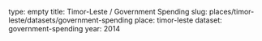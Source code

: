 type: empty
title: Timor-Leste / Government Spending
slug: places/timor-leste/datasets/government-spending
place: timor-leste
dataset: government-spending
year: 2014
